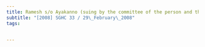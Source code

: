 ```yaml
---
title: Ramesh s/o Ayakanno (suing by the committee of the person and the estate, Ramiah 
subtitle: "[2008] SGHC 33 / 29\_February\_2008"
tags:


---
```


